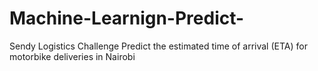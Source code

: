 # Machine-Learnign-Predict-
 Sendy Logistics Challenge Predict the estimated time of arrival (ETA) for motorbike deliveries in Nairobi
